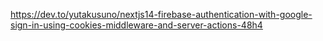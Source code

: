 https://dev.to/yutakusuno/nextjs14-firebase-authentication-with-google-sign-in-using-cookies-middleware-and-server-actions-48h4